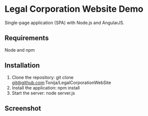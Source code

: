 # Legal Corporation Website Demo

Single-page application (SPA) with Node.js and AngularJS.

## Requirements

Node and npm

## Installation

1. Clone the repository: git clone git@github.com:Tonija/LegalCorporationWebSite
2. Install the application: npm install
3. Start the server: node server.js

## Screenshot
